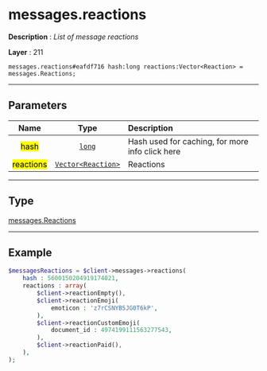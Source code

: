 # messages.reactions

**Description** : *List of message reactions*

**Layer** : 211

```tl
messages.reactions#eafdf716 hash:long reactions:Vector<Reaction> = messages.Reactions;
```

---

## Parameters

| Name | Type | Description |
| :---: | :---: | :--- |
| <mark>hash</mark> | [`long`](type/long) | Hash used for caching, for more info click here |
| <mark>reactions</mark> | [`Vector<Reaction>`](type/Reaction) | Reactions |

---

## Type

[messages.Reactions](type/messages.Reactions)

---

## Example

```php
$messagesReactions = $client->messages->reactions(
	hash : 5600150204919174021,
	reactions : array(
		$client->reactionEmpty(),
		$client->reactionEmoji(
			emoticon : 'z7rCSNYB5JG0T6kP',
		),
		$client->reactionCustomEmoji(
			document_id : 4974199111563277543,
		),
		$client->reactionPaid(),
	),
);
```